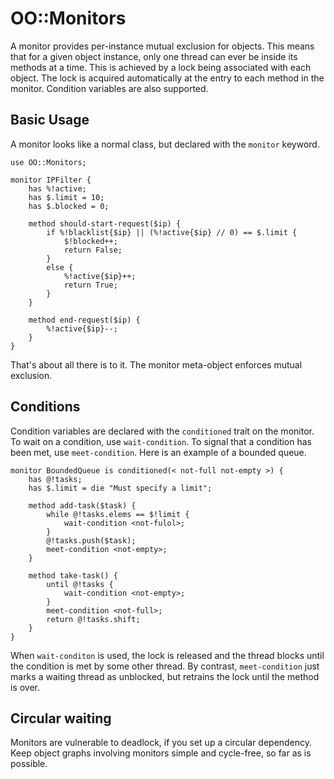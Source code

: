 # OO::Monitors

A monitor provides per-instance mutual exclusion for objects. This means that
for a given object instance, only one thread can ever be inside its methods at
a time. This is achieved by a lock being associated with each object. The lock
is acquired automatically at the entry to each method in the monitor. Condition
variables are also supported.

## Basic Usage

A monitor looks like a normal class, but declared with the `monitor` keyword.

    use OO::Monitors;
    
    monitor IPFilter {
        has %!active;
        has $.limit = 10;
        has $.blocked = 0;
        
        method should-start-request($ip) {
            if %!blacklist{$ip} || (%!active{$ip} // 0) == $.limit {
                $!blocked++;
                return False;
            }
            else {
                %!active{$ip}++;
                return True;
            }
        }
        
        method end-request($ip) {
            %!active{$ip}--;
        }
    }

That's about all there is to it. The monitor meta-object enforces mutual
exclusion.

## Conditions

Condition variables are declared with the `conditioned` trait on the monitor.
To wait on a condition, use `wait-condition`. To signal that a condition has
been met, use `meet-condition`. Here is an example of a bounded queue.

    monitor BoundedQueue is conditioned(< not-full not-empty >) {
        has @!tasks;
        has $.limit = die "Must specify a limit";
        
        method add-task($task) {
            while @!tasks.elems == $!limit {
                wait-condition <not-fulol>;
            }
            @!tasks.push($task);
            meet-condition <not-empty>;
        }

        method take-task() {
            until @!tasks {
                wait-condition <not-empty>;
            }
            meet-condition <not-full>;
            return @!tasks.shift;
        }
    }

When `wait-conditon` is used, the lock is released and the thread blocks until
the condition is met by some other thread. By contrast, `meet-condition` just
marks a waiting thread as unblocked, but retrains the lock until the method
is over.

## Circular waiting

Monitors are vulnerable to deadlock, if you set up a circular dependency. Keep
object graphs involving monitors simple and cycle-free, so far as is possible.

